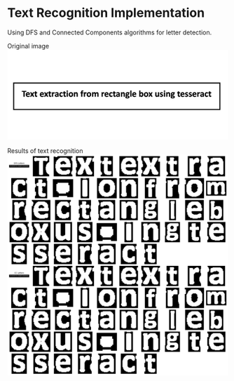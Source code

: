 # **Text Recognition Implementation** 
Using DFS and Connected Components algorithms for letter detection.

Original image
![maxresdefault.jpg](testing_images/test1.png)

Results of text recognition
![text_recognition_results2.png](outputs/text_recognition_results1.png)